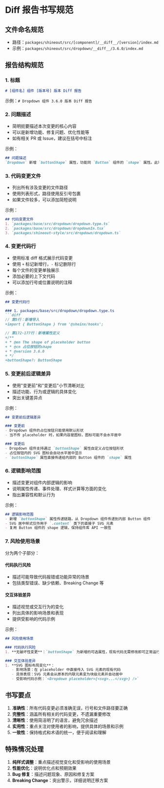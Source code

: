 # Diff 报告书写规范

## 文件命名规范
- 路径：`packages/shineout/src/[component]/__diff__/[version]/index.md`
- 示例：`packages/shineout/src/dropdown/__diff__/3.6.0/index.md`

## 报告结构规范

### 1. 标题
```markdown
# [组件名] 组件 [版本号] 版本 Diff 报告
```
示例：`# Dropdown 组件 3.6.0 版本 Diff 报告`

### 2. 问题描述
- 简明扼要描述本次变更的核心内容
- 可以是新增功能、修复问题、优化性能等
- 如有相关 PR 或 Issue，建议在括号中标注

示例：
```markdown
## 问题描述
`Dropdown` 新增 `buttonShape` 属性，功能同 `Button` 组件的 `shape` 属性。此功能允许用户自定义占位按钮的形状，特别是在需要创建圆形按钮（如更多操作按钮）时非常有用。
```

### 3. 代码变更文件
- 列出所有涉及变更的文件路径
- 使用列表形式，路径使用反引号包裹
- 如果文件较多，可以添加简短说明

示例：
```markdown
## 代码变更文件
1. `packages/base/src/dropdown/dropdown.type.ts`
2. `packages/base/src/dropdown/dropdownIn.tsx`
3. `packages/shineout-style/src/dropdown/dropdown.ts`
```

### 4. 变更代码行
- 使用标准 diff 格式展示代码变更
- 使用 `+` 标记新增行，`-` 标记删除行
- 每个文件的变更单独展示
- 添加必要的上下文代码
- 可以添加行号或位置说明的注释

示例：
```markdown
## 变更代码行

### 1. packages/base/src/dropdown/dropdown.type.ts
```diff
// 第5行：新增导入
+import { ButtonShape } from '@sheinx/hooks';

// 第172-177行：新增属性定义
+/**
+ * @en The shape of placeholder button
+ * @cn 占位按钮的shape
+ * @version 3.6.0
+ */
+buttonShape?: ButtonShape
```

### 5. 变更前后逻辑差异
- 使用"变更前"和"变更后"小节清晰对比
- 描述功能、行为或逻辑的具体变化
- 突出关键差异点

示例：
```markdown
## 变更前后逻辑差异

### 变更前
- Dropdown 组件的占位按钮只能使用默认形状
- 当不传 placeholder 时，如果内容是图标，图标可能不会水平居中

### 变更后
- Dropdown 组件支持通过 `buttonShape` 属性自定义占位按钮形状
- 占位按钮内的 SVG 图标会自动水平居中显示
- `buttonShape` 属性直接传递给内部的 Button 组件的 `shape` 属性
```

### 6. 逻辑影响范围
- 描述变更对组件内部逻辑的影响
- 说明属性传递、事件处理、样式计算等方面的变化
- 指出兼容性和默认行为

示例：
```markdown
## 逻辑影响范围
- 新增 `buttonShape` 属性传递链路，从 Dropdown 组件传递到内部 Button 组件
- SVG 居中样式仅作用于 `.content` 类下的直接子 SVG 元素
- 复用 Button 组件的 shape 逻辑，保持组件库 API 一致性
```

### 7. 风险使用场景
分为两个子部分：

#### 代码执行风险
- 描述可能导致代码报错或功能异常的场景
- 包括类型错误、缺少依赖、Breaking Change 等

#### 交互体验差异
- 描述视觉或交互行为的变化
- 列出具体的影响场景和表现
- 提供受影响的代码示例

示例：
```markdown
## 风险使用场景

### 代码执行风险
1. **无破坏性变更**：`buttonShape` 为新增的可选属性，现有代码无需修改即可正常运行

### 交互体验差异
1. **SVG 图标布局变化**：
   - 影响场景：在 placeholder 中直接传入 SVG 元素的现有代码
   - 具体表现：SVG 元素会从原本的内联元素变为块级元素并自动居中
   - 受影响代码示例：`<Dropdown placeholder={<svg>...</svg>} />`
```

## 书写要点

1. **准确性**：所有代码变更必须准确无误，行号和文件路径要正确
2. **完整性**：涵盖所有相关的代码变更，不遗漏重要修改
3. **清晰性**：使用简洁明了的语言，避免冗余描述
4. **实用性**：重点关注对使用者的影响，提供具体的场景和示例
5. **一致性**：保持格式和术语的统一，便于阅读和理解

## 特殊情况处理

1. **纯样式调整**：重点描述视觉变化和受影响的使用场景
2. **性能优化**：说明优化点和预期效果
3. **Bug 修复**：描述问题现象、原因和修复方案
4. **Breaking Change**：突出警示，详细说明迁移方案